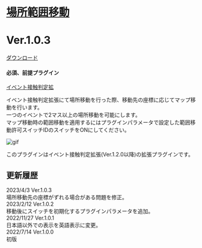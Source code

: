 # [場所範囲移動](https://raw.githubusercontent.com/nuun888/MZ/master/NUUN_RangeTransfer.js)
# Ver.1.0.3
[ダウンロード](https://raw.githubusercontent.com/nuun888/MZ/master/NUUN_RangeTransfer.js)
#### 必須、前提プラグイン
[イベント接触判定拡](https://github.com/nuun888/MZ/blob/master/README/EventRange.md)  

イベント接触判定拡張にて場所移動を行った際、移動先の座標に応じてマップ移動を行います。  
一つのイベントで2マス以上の場所移動を可能にします。  
マップ移動時の範囲移動を適用するにはプラグインパラメータで設定した範囲移動許可スイッチIDのスイッチをONにしてください。  

![gif](img/EventRange1.gif)  

このプラグインはイベント接触判定拡張(Ver.1.2.0以降)の拡張プラグインです。  

## 更新履歴
2023/4/3 Ver.1.0.3  
場所移動先の座標がずれる場合がある問題を修正。  
2023/2/12 Ver.1.0.2  
移動後にスイッチを初期化するプラグインパラメータを追加。  
2022/11/27 Ver.1.0.1  
日本語以外での表示を英語表示に変更。  
2022/7/14 Ver.1.0.0  
初版  
